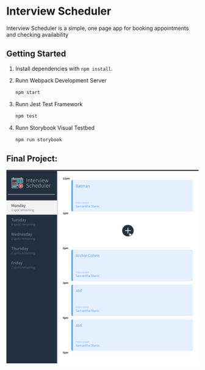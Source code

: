 # Interview Scheduler
Interview Scheduler is a simple, one page app for booking appointments and checking availability

## Getting Started

1. Install dependencies with `npm install`.
2. Runn Webpack Development Server

	```sh
	npm start
	```
3. Runn Jest Test Framework

	```sh
	npm test
	```
4. Runn Storybook Visual Testbed

	```sh
	npm run storybook
	```

## Final Project:

!["Preview of the App"](https://github.com/amaninders/myScheduler/blob/master/public/docs/app.gif?raw=true)
